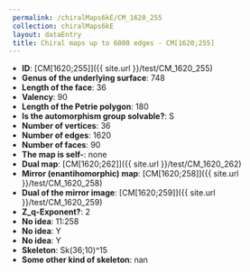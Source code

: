 ```yaml
--- 
 permalink: /chiralMaps6kE/CM_1620_255 
 collection: chiralMaps6kE
 layout: dataEntry
 title: Chiral maps up to 6000 edges - CM[1620;255]
---
```


- **ID**: [CM[1620;255]]({{ site.url }}/test/CM_1620_255)
- **Genus of the underlying surface**: 748
- **Length of the face**: 36
- **Valency**: 90
- **Length of the Petrie polygon**: 180
- **Is the automorphism group solvable?**: S
- **Number of vertices**: 36
- **Number of edges**: 1620
- **Number of faces**: 90
- **The map is self-**: none
- **Dual map**: [CM[1620;262]]({{ site.url }}/test/CM_1620_262)
- **Mirror (enantihomorphic) map**: [CM[1620;258]]({{ site.url }}/test/CM_1620_258)
- **Dual of the mirror image**: [CM[1620;259]]({{ site.url }}/test/CM_1620_259)
- **Z_q-Exponent?**: 2
- **No idea**:  11:258
- **No idea**: Y
- **No idea**: Y
- **Skeleton**: Sk(36;10)^15
- **Some other kind of skeleton**: nan
